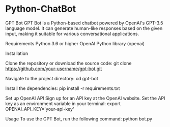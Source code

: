 # Python-ChatBot
GPT Bot
GPT Bot is a Python-based chatbot powered by OpenAI's GPT-3.5 language model. It can generate human-like responses based on the given input, making it suitable for various conversational applications.

Requirements
Python 3.6 or higher
OpenAI Python library (openai)

Installation

Clone the repository or download the source code:
git clone https://github.com/your-username/gpt-bot.git

Navigate to the project directory:
cd gpt-bot

Install the dependencies:
pip install -r requirements.txt

Set up OpenAI API
Sign up for an API key at the OpenAI website.
Set the API key as an environment variable in your terminal:
export OPENAI_API_KEY='your-api-key'

Usage
To use the GPT Bot, run the following command:
python bot.py
